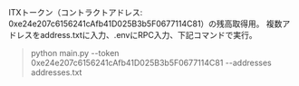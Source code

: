 ITXトークン（コントラクトアドレス: 0xe24e207c6156241cAfb41D025B3b5F0677114C81）の残高取得用。
複数アドレスをaddress.txtに入力、.envにRPC入力、下記コマンドで実行。
> python main.py --token 0xe24e207c6156241cAfb41D025B3b5F0677114C81 --addresses addresses.txt
